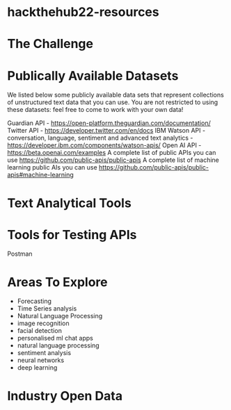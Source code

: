 # hackthehub22-resources

# The Challenge

# Publically Available Datasets
We listed below some publicly available data sets that represent collections of unstructured text data that you can use. You are not restricted to using these datasets: feel free to come to work with your own data!

Guardian API - https://open-platform.theguardian.com/documentation/
Twitter API - https://developer.twitter.com/en/docs
IBM Watson API - conversation, language, sentiment and advanced text analytics - https://developer.ibm.com/components/watson-apis/
Open AI API - https://beta.openai.com/examples
A complete list of public APIs you can use https://github.com/public-apis/public-apis
A complete list of machine learning public AIs you can use https://github.com/public-apis/public-apis#machine-learning

# Text Analytical Tools

# Tools for Testing APIs
Postman


# Areas To Explore
- Forecasting
- Time Series analysis
- Natural Language Processing
- image recognition
- facial detection
- personalised ml chat apps
- natural language processing
- sentiment analysis
- neural networks
- deep learning

# Industry Open Data
